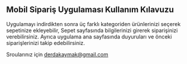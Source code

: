 ## Mobil Sipariş Uygulaması Kullanım Kılavuzu

Uygulamayı indirdikten sonra üç farklı kategoriden ürünlerinizi seçerek sepetinize ekleyebilir, Sepet sayfasında bilgilerinizi girerek siparişinizi verebilirsiniz.
Ayrıca uygulama ana sayfasında duyuruları ve önceki siparişlerinizi takip edebilirsiniz.

Sroularınız için derdakaymak@gmail.com
